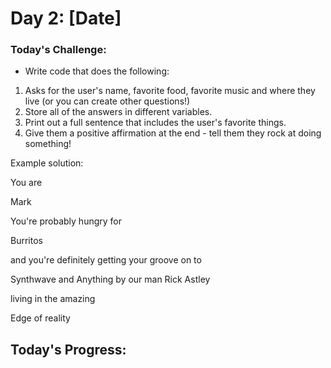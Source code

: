 # Day 2: [Date]

### **Today's Challenge:**
- Write code that does the following:

1.  Asks for the user's name, favorite food, favorite music and where they live (or you can create other questions!)
2.  Store all of the answers in different variables.
3.  Print out a full sentence that includes the user's favorite things.
4.  Give them a positive affirmation at the end - tell them they rock at doing something!

Example solution: 

You are

Mark

You're probably hungry for

Burritos

and you're definitely getting your groove on to

Synthwave and Anything by our man Rick Astley

living in the amazing

Edge of reality


**Today's Progress:**
- 

